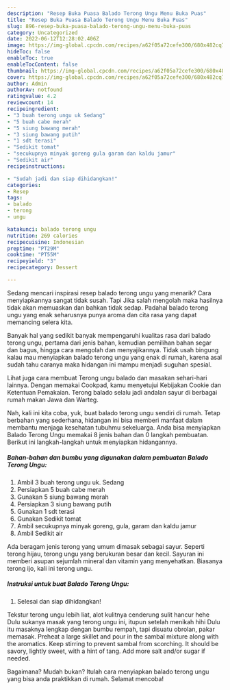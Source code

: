 ```yaml
---
description: "Resep Buka Puasa Balado Terong Ungu Menu Buka Puas"
title: "Resep Buka Puasa Balado Terong Ungu Menu Buka Puas"
slug: 896-resep-buka-puasa-balado-terong-ungu-menu-buka-puas
category: Uncategorized
date: 2022-06-12T12:28:02.406Z
image: https://img-global.cpcdn.com/recipes/a62f05a72cefe300/680x482cq70/balado-terong-ungu-foto-resep-utama.jpg
hideToc: false
enableToc: true
enableTocContent: false
thumbnail: https://img-global.cpcdn.com/recipes/a62f05a72cefe300/680x482cq70/balado-terong-ungu-foto-resep-utama.jpg
cover: https://img-global.cpcdn.com/recipes/a62f05a72cefe300/680x482cq70/balado-terong-ungu-foto-resep-utama.jpg
author: Admin
authorAv: notfound
ratingvalue: 4.2
reviewcount: 14
recipeingredient:
- "3 buah terong ungu uk Sedang"
- "5 buah cabe merah"
- "5 siung bawang merah"
- "3 siung bawang putih"
- "1 sdt terasi"
- "Sedikit tomat"
- "secukupnya minyak goreng gula garam dan kaldu jamur"
- "Sedikit air"
recipeinstructions:

- "Sudah jadi dan siap dihidangkan!"
categories:
- Resep
tags:
- balado
- terong
- ungu

katakunci: balado terong ungu 
nutrition: 269 calories
recipecuisine: Indonesian
preptime: "PT29M"
cooktime: "PT55M"
recipeyield: "3"
recipecategory: Dessert

---
```



Sedang mencari inspirasi resep balado terong ungu yang menarik? Cara menyiapkannya sangat tidak susah. Tapi Jika salah mengolah maka hasilnya tidak akan memuaskan dan bahkan tidak sedap. Padahal balado terong ungu yang enak seharusnya punya aroma dan cita rasa yang dapat memancing selera kita.


Banyak hal yang sedikit banyak mempengaruhi kualitas rasa dari balado terong ungu, pertama dari jenis bahan, kemudian pemilihan bahan segar dan bagus, hingga cara mengolah dan menyajikannya. Tidak usah bingung kalau mau menyiapkan balado terong ungu yang enak di rumah, karena asal sudah tahu caranya maka hidangan ini mampu menjadi suguhan spesial.

Lihat juga cara membuat Terong ungu balado dan masakan sehari-hari lainnya. Dengan memakai Cookpad, kamu menyetujui Kebijakan Cookie dan Ketentuan Pemakaian. Terong balado selalu jadi andalan sayur di berbagai rumah makan Jawa dan Warteg.


Nah, kali ini kita coba, yuk, buat balado terong ungu sendiri di rumah. Tetap berbahan yang sederhana, hidangan ini bisa memberi manfaat dalam membantu menjaga kesehatan tubuhmu sekeluarga. Anda bisa menyiapkan Balado Terong Ungu memakai 8 jenis bahan dan 0 langkah pembuatan. Berikut ini langkah-langkah untuk menyiapkan hidangannya.

<!--inarticleads1-->

##### Bahan-bahan dan bumbu yang digunakan dalam pembuatan Balado Terong Ungu:

1. Ambil 3 buah terong ungu uk. Sedang
1. Persiapkan 5 buah cabe merah
1. Gunakan 5 siung bawang merah
1. Persiapkan 3 siung bawang putih
1. Gunakan 1 sdt terasi
1. Gunakan Sedikit tomat
1. Ambil secukupnya minyak goreng, gula, garam dan kaldu jamur
1. Ambil Sedikit air


Ada beragam jenis terong yang umum dimasak sebagai sayur. Seperti terong hijau, terong ungu yang berukuran besar dan kecil. Sayuran ini memberi asupan sejumlah mineral dan vitamin yang menyehatkan. Biasanya terong ijo, kali ini terong ungu. 

<!--inarticleads2-->

##### Instruksi untuk buat Balado Terong Ungu:


1. Selesai dan siap dihidangkan!

Tekstur terong ungu lebih liat, alot kulitnya cenderung sulit hancur hehe Dulu sukanya masak yang terong ungu ini, itupun setelah menikah hihi Dulu itu masaknya lengkap dengan bumbu rempah, tapi disuatu obrolan, pakar memasak. Preheat a large skillet and pour in the sambal mixture along with the aromatics. Keep stirring to prevent sambal from scorching. It should be savory, lightly sweet, with a hint of tang. Add more salt and/or sugar if needed. 

Bagaimana? Mudah bukan? Itulah cara menyiapkan balado terong ungu yang bisa anda praktikkan di rumah. Selamat mencoba!
